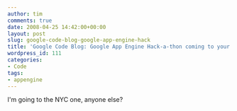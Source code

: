 ```yaml
---
author: tim
comments: true
date: 2008-04-25 14:42:00+00:00
layout: post
slug: google-code-blog-google-app-engine-hack
title: 'Google Code Blog: Google App Engine Hack-a-thon coming to your coast!'
wordpress_id: 111
categories:
- Code
tags:
- appengine
---
```


I'm going to the NYC one, anyone else?
